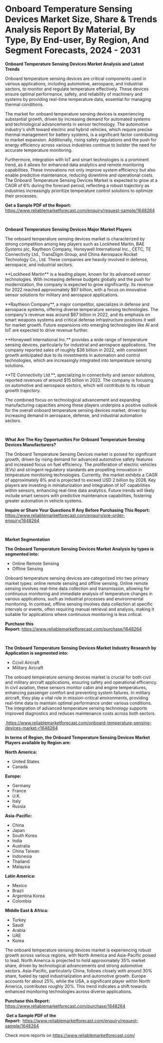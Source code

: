 <p><h1>Onboard Temperature Sensing Devices Market Size, Share & Trends Analysis Report By Material, By Type, By End-user, By Region, And Segment Forecasts, 2024 - 2031</h1></p><p><strong>Onboard Temperature Sensing Devices Market Analysis and Latest Trends</strong></p>
<p><p>Onboard temperature sensing devices are critical components used in various applications, including automotive, aerospace, and industrial sectors, to monitor and regulate temperature effectively. These devices ensure optimal performance, safety, and reliability of machinery and systems by providing real-time temperature data, essential for managing thermal conditions.</p><p>The market for onboard temperature sensing devices is experiencing substantial growth, driven by increasing demand for automated systems and technological advancements in sensor technology. The automotive industry's shift toward electric and hybrid vehicles, which require precise thermal management for battery systems, is a significant factor contributing to market expansion. Additionally, rising safety regulations and the push for energy efficiency across various industries continue to bolster the need for accurate temperature monitoring.</p><p>Furthermore, integration with IoT and smart technologies is a prominent trend, as it allows for enhanced data analytics and remote monitoring capabilities. These innovations not only improve system efficiency but also enable predictive maintenance, reducing downtime and operational costs. The Onboard Temperature Sensing Devices Market is expected to grow at a CAGR of 6% during the forecast period, reflecting a robust trajectory as industries increasingly prioritize temperature control solutions to optimize their processes.</p></p>
<p><strong>Get a Sample PDF of the Report:&nbsp;</strong> <a href="https://www.reliablemarketforecast.com/enquiry/request-sample/1648264?utm_campaign=1874&utm_medium=2&utm_source=Github&utm_content=ia&utm_term=29122024&utm_id=onboard-temperature-sensing-devices">https://www.reliablemarketforecast.com/enquiry/request-sample/1648264</a></p>
<p>&nbsp;</p>
<p><strong>Onboard Temperature Sensing Devices Major Market Players</strong></p>
<p><p>The onboard temperature sensing devices market is characterized by strong competition among key players such as Lockheed Martin, BAE Systems plc, Raytheon Company, Honeywell International Inc., CETC, TE Connectivity Ltd., TransDigm Group, and China Aerospace Rocket Technology Co., Ltd. These companies are heavily involved in defense, aerospace, and industrial sectors.</p><p>**Lockheed Martin** is a leading player, known for its advanced sensor technologies. With increasing defense budgets globally and the push for modernization, the company is expected to grow significantly. Its revenue for 2022 reached approximately $67 billion, with a focus on innovative sensor solutions for military and aerospace applications.</p><p>**Raytheon Company**, a major competitor, specializes in defense and aerospace systems, offering diverse temperature sensing technologies. The company's revenue was around $67 billion in 2022, and its emphasis on smart weapons systems and critical defense infrastructure positions it well for market growth. Future expansions into emerging technologies like AI and IoT are expected to drive revenue further.</p><p>**Honeywell International Inc.** provides a wide range of temperature sensing devices, particularly for industrial and aerospace applications. The company reported sales of roughly $36 billion in 2022, with consistent growth anticipated due to its investments in automation and control technologies, which are increasingly integrated into temperature sensing solutions.</p><p>**TE Connectivity Ltd.**, specializing in connectivity and sensor solutions, reported revenues of around $15 billion in 2022. The company is focusing on automotive and aerospace sectors, which will contribute to its robust growth trajectory.</p><p>The combined focus on technological advancement and expanding manufacturing capacities among these players underpins a positive outlook for the overall onboard temperature sensing devices market, driven by increasing demand in aerospace, defense, and industrial automation sectors.</p></p>
<p>&nbsp;</p>
<p><strong>What Are The Key Opportunities For Onboard Temperature Sensing Devices Manufacturers?</strong></p>
<p><p>The Onboard Temperature Sensing Devices market is poised for significant growth, driven by rising demand for advanced automotive safety features and increased focus on fuel efficiency. The proliferation of electric vehicles (EVs) and stringent regulatory standards are propelling innovation in temperature monitoring technologies. Currently, the market exhibits a CAGR of approximately 8% and is projected to exceed USD 2 billion by 2028. Key players are investing in miniaturization and integration of IoT capabilities within sensors, enhancing real-time data analytics. Future trends will likely include smart sensors with predictive maintenance capabilities, fostering greater automation in vehicle systems.</p></p>
<p><strong>Inquire or Share Your Questions If Any Before Purchasing This Report:</strong> <a href="https://www.reliablemarketforecast.com/enquiry/pre-order-enquiry/1648264?utm_campaign=1874&utm_medium=2&utm_source=Github&utm_content=ia&utm_term=29122024&utm_id=onboard-temperature-sensing-devices">https://www.reliablemarketforecast.com/enquiry/pre-order-enquiry/1648264</a></p>
<p>&nbsp;</p>
<p><strong>Market Segmentation</strong></p>
<p><strong>The Onboard Temperature Sensing Devices Market Analysis by types is segmented into:</strong></p>
<p><ul><li>Online Remote Sensing</li><li>Offline Sensing</li></ul></p>
<p><p>Onboard temperature sensing devices are categorized into two primary market types: online remote sensing and offline sensing. Online remote sensing involves real-time data collection and transmission, allowing for continuous monitoring and immediate analysis of temperature changes in various applications, such as industrial processes and environmental monitoring. In contrast, offline sensing involves data collection at specific intervals or events, often requiring manual retrieval and analysis, making it suitable for applications where continuous monitoring is less critical.</p></p>
<p><strong>Purchase this Report:&nbsp;</strong><a href="https://www.reliablemarketforecast.com/purchase/1648264?utm_campaign=1874&utm_medium=2&utm_source=Github&utm_content=ia&utm_term=29122024&utm_id=onboard-temperature-sensing-devices">https://www.reliablemarketforecast.com/purchase/1648264</a></p>
<p>&nbsp;</p>
<p><strong>The Onboard Temperature Sensing Devices Market Industry Research by Application is segmented into:</strong></p>
<p><ul><li>Ccivil Aircraft</li><li>Military Aircraft</li></ul></p>
<p><p>The onboard temperature sensing devices market is crucial for both civil and military aircraft applications, ensuring safety and operational efficiency. In civil aviation, these sensors monitor cabin and engine temperatures, enhancing passenger comfort and preventing system failures. In military aircraft, they play a vital role in mission-critical environments, providing real-time data to maintain optimal performance under various conditions. The integration of advanced temperature sensing technology supports improved diagnostics and reduces maintenance costs across both sectors.</p></p>
<p><a href="https://www.reliablemarketforecast.com/onboard-temperature-sensing-devices-market-r1648264?utm_campaign=1874&utm_medium=2&utm_source=Github&utm_content=ia&utm_term=29122024&utm_id=onboard-temperature-sensing-devices">&nbsp;https://www.reliablemarketforecast.com/onboard-temperature-sensing-devices-market-r1648264</a></p>
<p><strong>In terms of Region, the Onboard Temperature Sensing Devices Market Players available by Region are:</strong></p>
<p>
    <p> <strong> North America: </strong>
        <ul>
            <li>United States</li>
            <li>Canada</li>
        </ul>
        </p> 
    <p> <strong> Europe: </strong>
        <ul>
            <li>Germany</li>
            <li>France</li>
            <li>U.K.</li>
            <li>Italy</li>
            <li>Russia</li>
        </ul>
        </p> 
    <p> <strong> Asia-Pacific: </strong>
        <ul>
            <li>China</li>
            <li>Japan</li>
            <li>South Korea</li>
            <li>India</li>
            <li>Australia</li>
            <li>China Taiwan</li>
            <li>Indonesia</li>
            <li>Thailand</li>
            <li>Malaysia</li>
        </ul>
        </p> 
    <p> <strong> Latin America: </strong>
        <ul>
            <li>Mexico</li>
            <li>Brazil</li>
            <li>Argentina Korea</li>
            <li>Colombia</li>
        </ul>
        </p> 
    <p> <strong> Middle East & Africa: </strong>
        <ul>
            <li>Turkey</li>
            <li>Saudi</li>
            <li>Arabia</li>
            <li>UAE</li>
            <li>Korea</li>
        </ul>
    </p>
    </p>
<p><p>The onboard temperature sensing devices market is experiencing robust growth across various regions, with North America and Asia-Pacific poised to lead. North America is projected to hold approximately 35% market share, driven by technological advancements and strong automotive sectors. Asia-Pacific, particularly China, follows closely with around 30% share, fueled by rapid industrialization and automotive growth. Europe accounts for about 25%, while the USA, a significant player within North America, contributes roughly 20%. This trend indicates a shift towards enhanced monitoring technologies across diverse applications.</p></p>
<p><strong>Purchase this Report: </strong><a href="https://www.reliablemarketforecast.com/purchase/1648264?utm_campaign=1874&utm_medium=2&utm_source=Github&utm_content=ia&utm_term=29122024&utm_id=onboard-temperature-sensing-devices">https://www.reliablemarketforecast.com/purchase/1648264</a></p>
<p>&nbsp;<strong>Get a Sample PDF of the Report:&nbsp;&nbsp;</strong><a href="https://www.reliablemarketforecast.com/enquiry/request-sample/1648264?utm_campaign=1874&utm_medium=2&utm_source=Github&utm_content=ia&utm_term=29122024&utm_id=onboard-temperature-sensing-devices">https://www.reliablemarketforecast.com/enquiry/request-sample/1648264</a></p>
<p><strong></strong></p>
<p>Check more reports on <a href="https://www.reliablemarketforecast.com/?utm_campaign=1874&utm_medium=2&utm_source=Github&utm_content=ia&utm_term=29122024&utm_id=onboard-temperature-sensing-devices">https://www.reliablemarketforecast.com/</a></p>